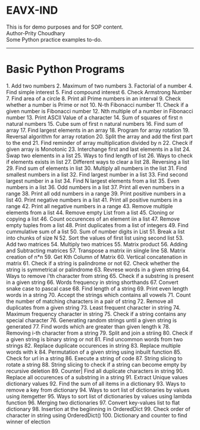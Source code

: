# EAVX-IND
This is for demo purposes and for SOP content.
<br>
Author-Prity Choudhary
<br>
Some Python practice examples to-do.
_________________________________________________________________________________________________
<h1>Basic Python Programs</h1>
<p>
  1. Add two numbers
  2. Maximum of two numbers
  3. Factorial of a number
  4. Find simple interest
  5. Find compound interest
  6. Check Armstrong Number
  7. Find area of a circle
  8. Print all Prime numbers in an interval
  9. Check whether a number is Prime or not
  10. N-th Fibonacci number
  11. Check if a given number is Fibonacci number
  12. Nth multiple of a number in Fibonacci number
  13. Print ASCII Value of a character
  14. Sum of squares of first n natural numbers
  15. Cube sum of first n natural numbers
  16. Find sum of array 
  17. Find largest elements in an array
  18. Program for array rotation
  19. Reversal algorithm for array rotation
  20. Split the array and add the first part to the end
  21. Find reminder of array multiplication divided by n
  22. Check if given array is Monotonic
  23. Interchange first and last elements in a list
  24. Swap two elements in a list
  25. Ways to find length of list
  26. Ways to check if elements exists in list
  27. Different ways to clear a list
  28. Reversing a list
  29. Find sum of elements in list
  30. Multiply all numbers in the list
  31. Find smallest numbers in a list
  32. Find largest number in a list
  33. Find second largest number in a list
  34. Find N largest elements from a list
  35. Even numbers in a list
  36. Odd numbers in a list 
  37. Print all even numbers in a range
  38. Print all odd numbers in a range
  39. Print positive numbers in a list
  40. Print negative numbers in a list
  41. Print all positive numbers in a range
  42. Print all negative numbers in a range
  43. Remove multiple elements from a list
  44. Remove empty List from a list
  45. Cloning or copying a list
  46. Count occurences of an element iin a list
  47. Remove empty tuples from a list
  48. Print duplicates from a list of integers
  49. Find cummulative sum of a list
  50. Sum of number digits in List
  51. Break a list into chunks of size N
  52. Sort the values of first list using second list
  53. Add two matrices
  54. Multiply two matrices
  55. Matrix product
  56. Adding and Subtracting matrices
  57. Transpose a matrix iin siingle line
  58. Matrix creation of n*n
  59. Get Kth Column of Matrix
  60. Vertical concatenation in matrix
  61. Check if a string is palindrome or not
  62. Check whether the string is symmetrical or palindrome
  63. Revrese words in a given string
  64. Ways to remove i'th character from string
  65. Check if a substring is present in a given string
  66. Words frequency in string shorthands
  67. Convert snake case to pascal case
  68. Find length of a string
  69. Print even length words in a string
  70. Accept the strings which contains all vowels
  71. Count the number of matching characters in a pair of string
  72. Remove all duplicates from a given string
  73. Least frequent character in string
  74. Maximum frequency character in string
  75. Check if a string contains any special character
  76. Generating random strings until a given string is generated
  77. Find words which are greater than given length k
  78. Removing i-th character from a string
  79. Split and join a striing
  80. Check if a given string is binary string or not
  81. Find uncommon words from two strings
  82. Replace duplicate occurences in string
  83. Replace multiple words with k
  84. Permutation of a given string using inbuilt function
  85. Check for url in a string
  86. Execute a string of code
  87. String slicing to rotate a string
  88. String slicing to check if a string can become empty by recursive deletion
  89. Counter| Find all duplicate characters in string
  90. Replace all occurences of a substring in a string
  91. Extract Unique values dictionary values
  92. Find the sum of all items in a dictionary
  93. Ways to remove a key from dictionary
  94. Ways to sort list of dictionaries by values using itemgetter
  95. Ways to sort list of dictionaries by values using lambda function
  96. Merging two dictionaries
  97. Convert key-values list to flat dictionary
  98. Insertion at the begiinning in OrderedDict
  99. Check order of character in string using OrderedDict()
  100. Dictionary and counter to find winner of election
</p>
